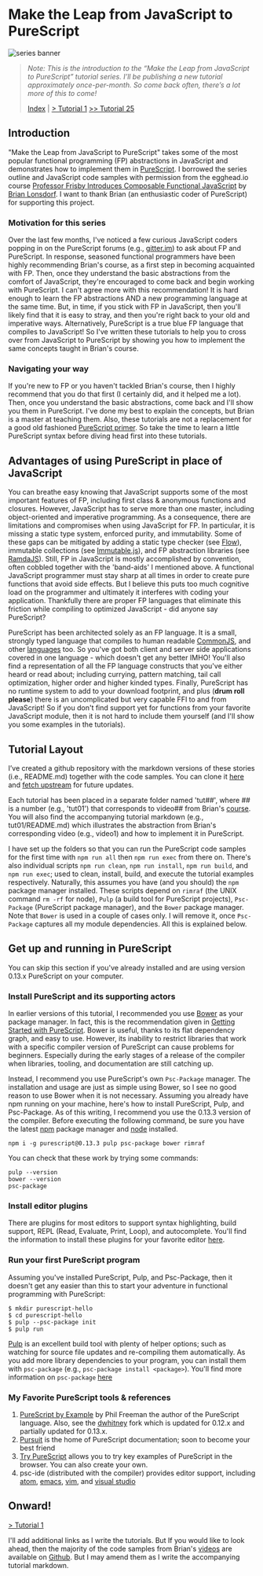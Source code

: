 # Make the Leap from JavaScript to PureScript

![series banner](resources/glitched-abstract.jpg)

> *Note: This is the introduction to the “Make the Leap from JavaScript to PureScript” tutorial series. I’ll be*
> *publishing a new tutorial approximately once-per-month. So come back often, there’s a lot more of this to come!*
>
> [Index](https://github.com/adkelley/javascript-to-purescript/tree/master/md) | [> Tutorial 1](https://github.com/adkelley/javascript-to-purescript/tree/master/tut01) [>> Tutorial 25](https://github.com/adkelley/javascript-to-purescript/tree/master/tut25)

## Introduction

"Make the Leap from JavaScript to PureScript" takes some of the most popular functional programming (FP) abstractions in JavaScript and demonstrates how to implement them in [PureScript](http://www.purescript.org). I borrowed the series outline and JavaScript code samples with permission from the egghead.io course [Professor Frisby Introduces Composable Functional JavaScript](https://egghead.io/courses/professor-frisby-introduces-composable-functional-javascript) by
[Brian Lonsdorf](https://github.com/DrBoolean).  I want to thank Brian (an enthusiastic coder of PureScript) for supporting this project.

### Motivation for this series

Over the last few months, I've noticed a few curious JavaScript coders popping in on the PureScript forums (e.g., [gitter.im](https://gitter.im/purescript/purescript)) to ask about FP and PureScript.  In response, seasoned functional programmers have been highly recommending Brian's course, as a first step in becoming acquainted with FP. Then, once they understand the basic abstractions from the comfort of JavaScript, they're encouraged to come back and begin working with PureScript.  I can't agree more with this recommendation!  It is hard enough to learn the FP abstractions AND a new programming language at the same time.  But, in time, if you stick with FP in JavaScript, then you'll likely find that it is easy to stray, and then you're right back to your old and imperative ways. Alternatively, PureScript is a true blue FP language that compiles to JavaScript!  So I've written these tutorials to help you to cross over from JavaScript to PureScript by showing you how to implement the same concepts taught in Brian's course.

### Navigating your way

If you're new to FP or you haven't tackled Brian's course, then I highly recommend that you do that first (I certainly did, and it helped me a lot). Then, once you understand the basic abstractions, come back and I'll show you them in PureScript. I've done my best to explain the concepts, but Brian is a master at teaching them.  Also, these tutorials are not a replacement for a good old fashioned [PureScript primer](https://leanpub.com/purescript). So take the time to learn a little PureScript syntax before diving head first into these tutorials.

## Advantages of using PureScript in place of JavaScript

You can breathe easy knowing that JavaScript supports some of the most important features of FP, including first class & anonymous functions and closures.  However, JavaScript has to serve more than one master, including object-oriented and imperative programming.  As a consequence, there are limitations and compromises when using JavaScript for FP. In particular, it is missing a static type system, enforced purity, and immutability.  Some of these gaps can be mitigated by adding a static type checker (see [Flow](https://github.com/facebook/flow)), immutable collections (see [Immutable.js](https://facebook.github.io/immutable-js/)), and FP abstraction libraries (see [RamdaJS](http://ramdajs.com)). Still, FP in JavaScript is mostly accomplished by convention, often cobbled together with the 'band-aids' I mentioned above. A functional JavaScript programmer must stay sharp at all times in order to create pure functions that avoid side effects.  But I believe this puts too much cognitive load on the programmer and ultimately it interferes with coding your application.  Thankfully there are proper FP languages that eliminate this friction while compiling to optimized JavaScript - did anyone say PureScript?

PureScript has been architected solely as an FP language. It is a small, strongly typed language that compiles to human readable [CommonJS](https://en.wikipedia.org/wiki/CommonJS), and other [languages](https://github.com/andyarvanitis/purescript-native) too. So you've got both client and server side applications covered in one language - which doesn't get any better IMHO!  You'll also find a representation of all the FP language constructs that you've either heard or read about; including currying, pattern matching, tail call optimization, higher order and higher kinded types.  Finally, PureScript has no runtime system to add to your download footprint, and plus (**drum roll please**) there is an uncomplicated but very capable FFI to and from JavaScript! So if you don't find support yet for functions from your favorite JavaScript module, then it is not hard to include them yourself (and I'll show you some examples in the tutorials).

## Tutorial Layout

I’ve created a github repository with the markdown versions of these stories (i.e., README.md) together with the code samples. You can clone it [here](https://github.com/adkelley/javascript-to-purescript) and [fetch upstream](https://help.github.com/articles/syncing-a-fork/) for future updates.

Each tutorial has been placed in a separate folder named 'tut##', where ## is a number (e.g., 'tut01') that corresponds to video## from Brian's [course](https://egghead.io/courses/professor-frisby-introduces-composable-functional-javascript). You will also find the accompanying tutorial markdown (e.g., tut01/README.md) which illustrates the abstraction from Brian's corresponding video (e.g., video1) and how to implement it in PureScript.

I have set up the folders so that you can run the PureScript code samples for the first time with `npm run all` then `npm run exec` from there on. There's also individual scripts `npm run clean`, `npm run install`, `npm run build`, and `npm run exec`; used to clean, install, build, and execute the tutorial examples respectively. Naturally, this assumes you have (and you should) the `npm` package manager installed. These scripts depend on `rimraf` (the UNIX command `rm -rf` for node), `Pulp` (a build tool for PureScript projects), `Psc-Package` (PureScript package manager), and the `Bower` package manager.  Note that `Bower` is used in a couple of cases only. I will remove it, once `Psc-Package` captures all my module dependencies.  All this is explained below.

## Get up and running in PureScript

You can skip this section if you've already installed and are using version 0.13.x PureScript on your computer.

### Install PureScript and its supporting actors
In earlier versions of this tutorial, I recommended you use [Bower](https://bower.io) as your package manager.  In fact, this is the recommendation given in [Getting Started with PureScript](http://www.purescript.org/learn/getting-started/).  Bower is useful, thanks to its flat dependency graph, and easy to use. However, its inability to restrict libraries that work with a specific compiler version of PureScript can cause problems for beginners.  Especially during the early stages of a release of the compiler when libraries, tooling, and documentation are still catching up.  

 Instead, I recommend you use PureScript's own `Psc-Package` manager. The installation and usage are just as simple using Bower, so I see no good reason to use Bower when it is not necessary.  Assuming you already have npm running on your machine, here's how to install PureScript, Pulp, and Psc-Package.  As of this writing, I recommend you use the 0.13.3 version of the compiler.  Before executing the following command, be sure you have the latest [npm](https://www.npmjs.com/) package manager and [node](https://nodejs.org/en/) installed.
```
npm i -g purescript@0.13.3 pulp psc-package bower rimraf
```
You can check that these work by trying some commands:
```
pulp --version
bower --version
psc-package
```

### Install  editor plugins
There are plugins for most editors to support syntax highlighting, build support, REPL (Read, Evaluate, Print, Loop), and autocomplete.  You'll find the information to install these plugins for your favorite editor [here](https://github.com/purescript/documentation/blob/master/ecosystem/Editor-and-tool-support.md).

### Run your first PureScript program

Assuming you've installed PureScript, Pulp, and Psc-Package, then it doesn't get any easier than this to start your adventure in functional programming with PureScript:

```
$ mkdir purescript-hello
$ cd purescript-hello
$ pulp --psc-package init
$ pulp run
```
[Pulp](https://github.com/bodil/pulp) is an excellent build tool with plenty of helper options; such as watching for source file updates and re-compiling them automatically. As you add more library dependencies to your program, you can install them with `psc-package` (e.g., `psc-package install <package>`).  You'll find more information on `psc-package`  [here](https://github.com/purescript/psc-package) 


### My Favorite PureScript tools & references

1. [PureScript by Example](https://leanpub.com/purescript/) by Phil Freeman the author of the PureScript language.  Also, see the [dwhitney](https://github.com/dwhitney/purescript-book) fork which is updated for 0.12.x and partially updated for 0.13.x.
2. [Pursuit](https://pursuit.purescript.org) is the home of PureScript documentation; soon to become your best friend
3. [Try PureScript](http://try.purescript.org/) allows you to try key examples of PureScript in the browser.  You can also create your own.
4. psc-ide (distributed with the compiler) provides editor support, including [atom](https://github.com/nwolverson/atom-ide-purescript), [emacs]( https://github.com/epost/psc-ide-emacs), [vim](https://github.com/FrigoEU/psc-ide-vim), and [visual studio]( https://github.com/nwolverson/vscode-ide-purescript)

## Onward!

[> Tutorial 1](https://github.com/adkelley/javascript-to-purescript/tree/master/tut01)

I'll add additional links as I write the tutorials. But If you would like to look ahead, then the majority of the code samples from Brian's [videos](https://egghead.io/courses/professor-frisby-introduces-composable-functional-javascript) are available on [Github](https://github.com/adkelley/javascript-to-purescript). But I may amend them as I write the accompanying tutorial markdown.  
